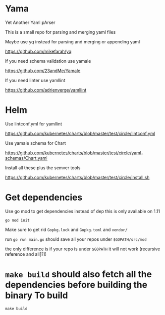 Yama
======== 
Yet Another Yaml pArser

This is a small repo for parsing and merging yaml files

Maybe use yq instead for parsing and merging or appending yaml

https://github.com/mikefarah/yq

If you need schema validation use yamale

https://github.com/23andMe/Yamale

If you need linter use yamllint

https://github.com/adrienverge/yamllint


Helm
=========

Use lintconf.yml for yamllint

https://github.com/kubernetes/charts/blob/master/test/circle/lintconf.yml

Use yamale schema for Chart

https://github.com/kubernetes/charts/blob/master/test/circle/yaml-schemas/Chart.yaml

Install all these plus the semver tools

https://github.com/kubernetes/charts/blob/master/test/circle/install.sh

Get dependencies
====================

Use go mod to get dependencies instead of dep this is only available on 1.11
```
go mod init
```

Make sure to get rid `Gopkg.lock` and `Gopkg.toml` and `vendor/`

run `go run main.go` should save all your repos under `$GOPATH/src/mod`

the only difference is if your repo is under `$GOPATH` it will not work
(recursive reference and all[?])

`make build` should also fetch all the dependencies before building the
binary
To build
=============

`make build`
